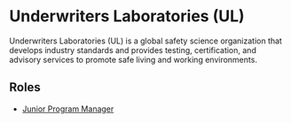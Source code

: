 # Underwriters Laboratories (UL)

Underwriters Laboratories (UL) is a global safety science organization that develops industry standards and provides testing, certification, and advisory services to promote safe living and working environments.

## Roles

- [Junior Program Manager](../roles/2024_11_UL_JUNIOR_PROGRAM_MANAGER.md)